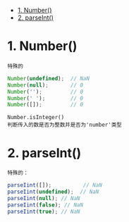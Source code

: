 <!-- TOC -->

- [1. Number()](#1-number)
- [2. parseInt()](#2-parseint)

<!-- /TOC -->

# 1. Number()

    特殊的 
```js
Number(undefined);  // NaN
Number(null);       // 0
Number('');         // 0
Number(' ');        // 0
Number([]);         // 0
```

    Number.isInteger()
    判断传入的数是否为整数并是否为'number'类型

# 2. parseInt()

    特殊的：
```js
parseIint([]);          // NaN
parseIint(undefined);  // NaN
parseIint(null); // NaN
parseIint(false); // NaN
parseIint(true); // NaN
```